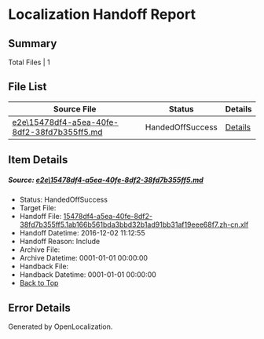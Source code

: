 # <a name='report-top'></a> Localization Handoff Report

## Summary
 Total Files | 1

## File List
 Source File | Status | Details 
 ----------- | ------ | ------- 
 [e2e\15478df4-a5ea-40fe-8df2-38fd7b355ff5.md](https://github.com/OpenLocalizationTestOrg/ol-test0/blob/214ff971d172c82cec479d5580b259051bf1a9bf/e2e/15478df4-a5ea-40fe-8df2-38fd7b355ff5.md) | HandedOffSuccess | [Details](#d801c7d3253fc504219055774bb0151e23ad8df81)

## Item Details
##### <a name='d801c7d3253fc504219055774bb0151e23ad8df81'></a> Source: [e2e\15478df4-a5ea-40fe-8df2-38fd7b355ff5.md](https://github.com/OpenLocalizationTestOrg/ol-test0/blob/214ff971d172c82cec479d5580b259051bf1a9bf/e2e/15478df4-a5ea-40fe-8df2-38fd7b355ff5.md)
* Status: HandedOffSuccess
* Target File: 
* Handoff File: [15478df4-a5ea-40fe-8df2-38fd7b355ff5.1ab166b561bda3bbd32b1ad91bb31af19eee68f7.zh-cn.xlf](https://github.com/OpenLocalizationTestOrg/ol-test0-handoff/blob/bafafc1bce9b0f258e8ac06e4134cc60e34ec18e/ol-handoff/OpenLocalizationTestOrg/ol-test0-zhcn/shujia/ht/15478df4-a5ea-40fe-8df2-38fd7b355ff5.1ab166b561bda3bbd32b1ad91bb31af19eee68f7.zh-cn.xlf)
* Handoff Datetime: 2016-12-02 11:12:55
* Handoff Reason: Include
* Archive File: 
* Archive Datetime: 0001-01-01 00:00:00
* Handback File: 
* Handback Datetime: 0001-01-01 00:00:00
* [Back to Top](#report-top)


## Error Details

Generated by OpenLocalization.
